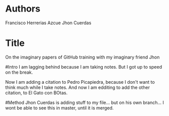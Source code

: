 # Authors
Francisco Herrerias Azcue
Jhon Cuerdas

# Title
On the imaginary papers of GitHub training with my imaginary friend Jhon

#Intro
I am lagging behind because I am taking notes. But I got up to speed on the break.

Now I am adding a citation to Pedro Picapiedra, because I don't want to think much while I take notes.
And now I am edditing to add the other citation, to El Gato con BOtas.

#Method
Jhon Cuerdas is adding stuff to my file... but on his own branch... I wont be able to see this in master, until it is merged.